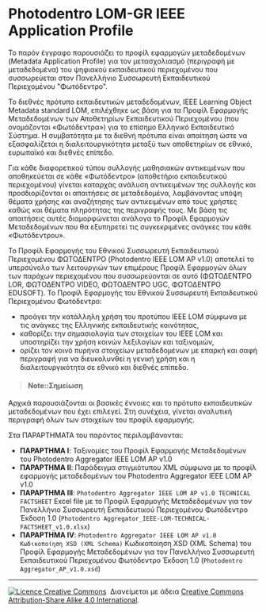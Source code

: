 # Photodentro LOM-GR IEEE Application Profile

Το παρόν έγγραφο παρουσιάζει το προφίλ εφαρμογών μεταδεδομένων (Metadata Application Profile) για τον μετασχολιασμό (περιγραφή με μεταδεδομένα) του ψηφιακού εκπαιδευτικού περιεχομένου που συσσωρεύεται στον Πανελλήνιο Συσσωρευτή Εκπαιδευτικού Περιεχομένου "Φωτόδεντρο".

Το διεθνές πρότυπο εκπαιδευτικών μεταδεδομένων, IEEE Learning Object Metadata standard LOM, επιλέχθηκε ως βάση για τα Προφίλ Εφαρμογής Μεταδεδομένων των Αποθετηρίων Εκπαιδευτικού Περιεχομένου (που ονομάζονται «Φωτόδεντρα») για το επίσημο Ελληνικό Εκπαιδευτικό Σύστημα.  Η συμβατότητα με τα διεθνή πρότυπα είναι απαίτηση ώστε να εξασφαλίζεται η  διαλειτουργικότητα μεταξύ των αποθετηρίων σε εθνικό, ευρωπαϊκό και διεθνές επίπεδο.

Για κάθε διαφορετικού τύπου συλλογής μαθησιακών αντικειμένων που αποθηκεύεται σε κάθε «Φωτόδεντρο» (αποθετήριο εκπαιδευτικού περιεχομένου) γίνεται καταρχάς ανάλυση αντικειμένων της συλλογής και προσδιορίζονται οι απαιτήσεις σε μεταδεδομένα, λαμβάνοντας υπόψη θέματα χρήσης και αναζήτησης των αντικειμένων από τους χρήστες καθώς και θέματα πληρότητας της περιγραφής τους. Με βάση τις απαιτήσεις αυτές διαμορφώνεται ανάλογα το Προφίλ Εφαρμογών Μεταδεδομένων που θα εξυπηρετεί τις συγκεκριμένες ανάγκες του κάθε «Φωτόδεντρου».

Το Προφίλ Εφαρμογής του Εθνικού Συσσωρευτή Εκπαιδευτικού Περιεχομένου ΦΩΤΟΔΕΝΤΡΟ (Photodentro IEEE LOM AP v1.0) αποτελεί το υπερσύνολο των λειτουργιών των επιμέρους Προφίλ Εφαρμογών όλων των παρόχων περιεχομένου που συσσωρεύονται σε αυτό (ΦΩΤΟΔΕΝΤΡΟ LOR,  ΦΩΤΟΔΕΝΤΡΟ VIDEO, ΦΩΤΟΔΕΝΤΡΟ UGC, ΦΩΤΟΔΕΝΤΡΟ EDUSOFT). Το Προφίλ Εφαρμογής του Εθνικού Συσσωρευτή Εκπαιδευτικού Περιεχομένου Φωτόδεντρο:
* προάγει την κατάλληλη χρήση του προτύπου IEEE LOM σύμφωνα με τις ανάγκες της Ελληνικής εκπαιδευτικής κοινότητας,
* καθορίζει την σημασιολογία των στοιχείων του IEEE LOM και υποστηρίζει την χρήση κοινών λεξιλογίων και ταξινομιών,
* ορίζει τον κοινό πυρήνα στοιχείων μεταδεδομένων με επαρκή και σαφή περιγραφή για να διευκολυνθεί η γενική χρήση και η διαλειτουργικότητα σε εθνικό και διεθνές επίπεδο.

> #### Note::Σημείωση
Αρχικά  παρουσιάζονται οι βασικές έννοιες και το πρότυπο εκπαιδευτικών μεταδεδομένων που έχει επιλεγεί. Στη συνέχεια, γίνεται αναλυτική περιγραφή όλων των στοιχείων του προφίλ εφαρμογής.


Στα ΠΑΡΑΡΤΗΜΑΤΑ του παρόντος περιλαμβάνονται:

* **ΠΑΡΑΡΤΗΜΑ Ι**: Ταξινομίες του Προφίλ Εφαρμογής Μεταδεδομένων του Photodentro Aggregator IEEE LOM AP v1.0
* **ΠΑΡΑΡΤΗΜΑ ΙΙ**: Παράδειγμα στιγμιότυπου XML σύμφωνα με το προφίλ εφαρμογής μεταδεδομένων του Photodentro Aggregator IEEE LOM AP v1.0
* **ΠΑΡΑΡΤΗΜΑ ΙII**: `Photodentro Aggregator IEEE LOM AP v1.0 TECHNICAL FACTSHEET` Excel file με το Προφίλ Εφαρμογής Μεταδεδομένων για τον Πανελλήνιο Συσσωρευτή Εκπαιδευτικού Περιεχομένου Φωτόδεντρο Έκδοση 1.0 (`Photodentro Aggregator_IEEE-LOM-TECHNICAL-FACTSHEET_v1.0.xlsx`)
* **ΠΑΡΑΡΤΗΜΑ IV**:  `Photodentro Aggregator IEEE LOM AP v1.0 Κωδικοποίηση XSD (XML Schema)` Κωδικοποίηση XSD (XML Schema) του Προφίλ Εφαρμογής Μεταδεδομένων για τον Πανελλήνιο Συσσωρευτή Εκπαιδευτικού Περιεχομένου Φωτόδεντρο  Έκδοση 1.0 (`Photodentro Aggregator_AP_v1.0.xsd`)

---

<a rel="license" href="http://creativecommons.org/licenses/by-sa/4.0/"><img alt="Licence Creative Commons" style="border-width:0" src="https://i.creativecommons.org/l/by-sa/4.0/88x31.png" /></a>&nbsp;&nbsp;Διανείμεται με άδεια <a rel="license" href="http://creativecommons.org/licenses/by-sa/4.0/">Creative Commons Attribution-Share Alike 4.0 International</a>.


